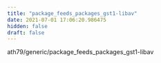 ```yaml
---
title: "package_feeds_packages_gst1-libav"
date: 2021-07-01 17:06:20.986475
hidden: false
draft: false
---
```


ath79/generic/package_feeds_packages_gst1-libav

